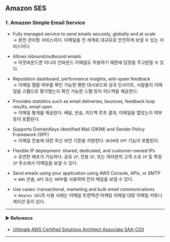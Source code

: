 ## Amazon SES
### 1. Amazon Simple Email Service
- Fully managed service to send emails securely, globally and at scale  
→ 완전 관리형 서비스이다. 이메일을 전 세계로 대규모로 안전하게 보낼 수 있는 서비스이다.

- Allows inbound/outbound emails  
→ 아웃바운드뿐 아니라 인바운드 이메일도 허용하기 때문에 답장을 주고받을 수 있다.

- Reputation dashboard, performance insights, anti-spam feedback  
→ 이메일 열람 여부를 확인 가능한 평판 대시보드와 성과 인사이트, 사람들이 이메일을 스팸으로 평가했는지 확인 가능한 스팸 방지 피드백을 제공한다.

- Provides statistics such as email deliveries, bounces, feedback loop results, email open  
→ 이메일 통계를 제공한다. 배달, 반송, 피드백 루프 결과, 이메일을 열었는지 여부 등이 포함된다.

- Supports DomainKeys Identified Mail (DKIM) and Sender Policy Framework (SPF)  
→ 이메일 전송에 대한 최신 보안 기준을 지원한다. `DKIM`과 `SPF` 기능이 포함된다.

- Flexible IP deployment: shared, dedicated, and customer-owned IPs  
→ 유연한 배포가 가능하다. 공유 `IP`, 전용 `IP`, 또는 여러분의 고객 소유 `IP` 등 특정 `IP` 주소에서 이메일을 보낼 수 있다.

- Send emails using your application using AWS Console, APIs, or SMTP  
→ `AWS` 콘솔, `API` 또는 `SMTP`를 사용하여 전자 메일을 보낼 수 있다.

- Use cases: transactional, marketing and bulk email communications  
→ `Amazon SES`의 사용 사례는 이메일 트랜잭션 마케팅 이메일 대량 이메일 커뮤니케이션 등이 있다.

---
#### ▶ Reference
- [Ultimate AWS Certified Solutions Architect Associate SAA-C03](https://www.udemy.com/course/aws-certified-solutions-architect-associate-saa-c03/)
---